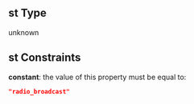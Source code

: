 ## st Type

unknown

## st Constraints

**constant**: the value of this property must be equal to:

```json
"radio_broadcast"
```
